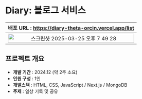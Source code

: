 # Diary: 블로그 서비스

| **배포 URL : https://diary-theta-orcin.vercel.app/list** |
| :------: |
|<img width="100%" alt="스크린샷 2025-03-25 오후 7 49 28" src="https://github.com/user-attachments/assets/73f27b0a-09e7-4477-a380-24a1b420ec49" />| 
## 프로젝트 개요
- **개발 기간** : 2024.12 (약 2주 소요)
- **인원 구성** : 1인
- **개발스택** : HTML, CSS, JavaScript / Next.js /  MongoDB 
- **주제** : 일상 기록 및 공유
 
